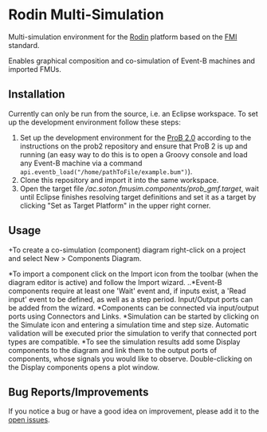 Rodin Multi-Simulation
======================

Multi-simulation environment for the [Rodin](http://sourceforge.net/projects/rodin-b-sharp/) platform based on the [FMI](https://www.fmi-standard.org) standard.

Enables graphical composition and co-simulation of Event-B machines and imported FMUs.

Installation
------------
Currently can only be run from the source, i.e. an Eclipse workspace. To set up the development environment follow these steps:

1. Set up the development environment for the [ProB 2.0](https://github.com/bendisposto/prob2) according to the instructions on the prob2 repository and ensure that ProB 2 is up and running (an easy way to do this is to open a Groovy console and load any Event-B machine via a command `api.eventb_load("/home/pathToFile/example.bum")`).
2. Clone this repository and import it into the same workspace.
3. Open the target file */ac.soton.fmusim.components/prob_gmf.target*, wait until Eclipse finishes resolving target definitions and set it as a target by clicking "Set as Target Platform" in the upper right corner.

Usage
-----
+To create a co-simulation (component) diagram right-click on a project and select New > Components Diagram.

*To import a component click on the Import icon from the toolbar (when the diagram editor is active) and follow the Import wizard.
..*Event-B components require at least one 'Wait' event and, if inputs exist, a 'Read input' event to be defined, as well as a step period. Input/Output ports can be added from the wizard.
*Components can be connected via input/output ports using Connectors and Links.
*Simulation can be started by clicking on the Simulate icon and entering a simulation time and step size. Automatic validation will be executed prior the simulation to verify that connected port types are compatible.
*To see the simulation results add some Display components to the diagram and link them to the output ports of components, whose signals you would like to observe. Double-clicking on the Display components opens a plot window.

Bug Reports/Improvements
------------------------
If you notice a bug or have a good idea on improvement, please add it to the [open issues](https://github.com/snursmumrik/fmusim-rodin/issues?state=open).
